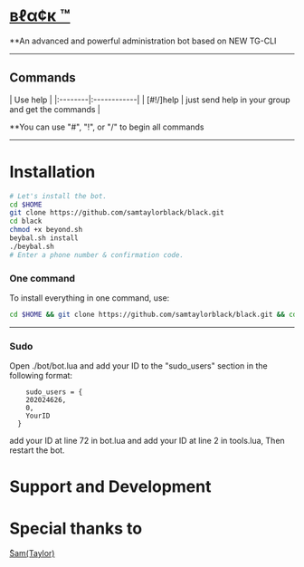 # [вℓα¢к ™](https://telegram.me/Mytelegramappnew)

**An advanced and powerful administration bot based on NEW TG-CLI


* * *

## Commands

| Use help |
|:--------|:------------|
| [#!/]help | just send help in your group and get the commands |

**You can use "#", "!", or "/" to begin all commands

* * *

# Installation

```sh
# Let's install the bot.
cd $HOME
git clone https://github.com/samtaylorblack/black.git
cd black
chmod +x beyond.sh
beybal.sh install
./beybal.sh 
# Enter a phone number & confirmation code.
```
### One command
To install everything in one command, use:
```sh
cd $HOME && git clone https://github.com/samtaylorblack/black.git && cd black && chmod +x beybal.sh && ./beybal.sh install && ./beyond.sh
```

* * *

### Sudo

Open ./bot/bot.lua and add your ID to the "sudo_users" section in the following format:
```
    sudo_users = {
    202024626,
    0,
    YourID
  }
```
add your ID at line 72 in bot.lua and add your ID at line 2 in tools.lua, Then restart the bot.

# Support and Development



# Special thanks to
[ُSam(Taylor)](https://telegram.me/GODILOVEYOUME2)
